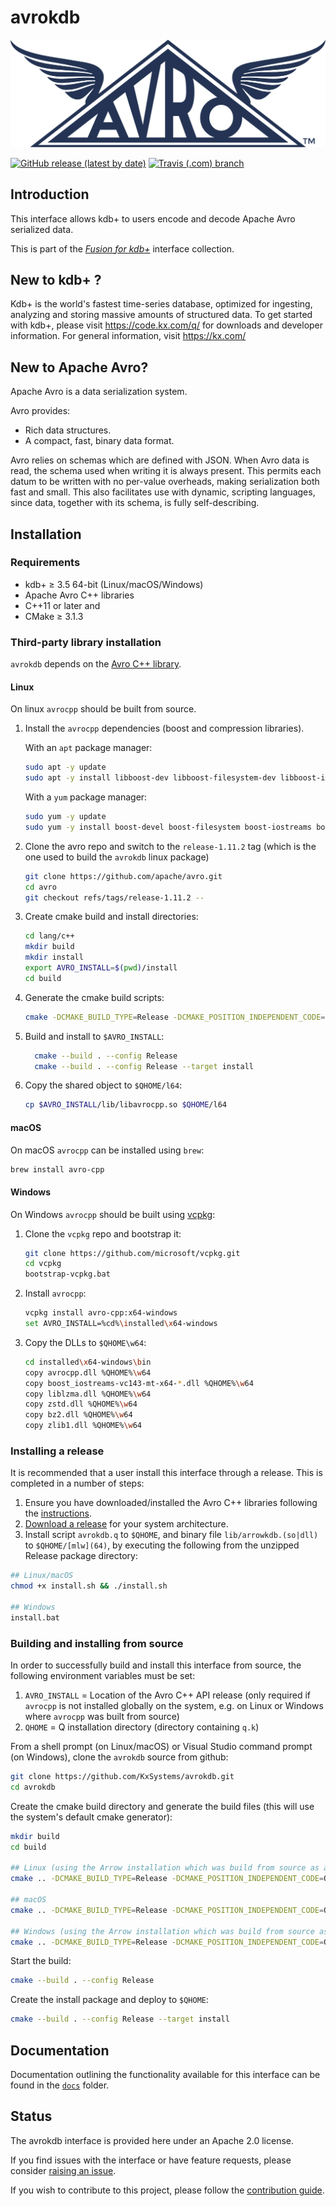 # avrokdb

![Avro](Apache_Avro_Logo.svg)

[![GitHub release (latest by date)](https://img.shields.io/github/v/release/kxsystems/avrokdb?include_prereleases)](https://github.com/kxsystems/avrokdb/releases) [![Travis (.com) branch](https://travis-ci.com/KxSystems/avrokdb.svg?branch=main)](https://travis-ci.com/KxSystems/avrokdb)


## Introduction

This interface allows kdb+ to users encode and decode Apache Avro serialized data.

This is part of the [*Fusion for kdb+*](http://code.kx.com/q/interfaces/fusion/) interface collection.



## New to kdb+ ?

Kdb+ is the world's fastest time-series database, optimized for  ingesting, analyzing and storing massive amounts of structured data. To  get started with kdb+, please visit https://code.kx.com/q/ for downloads and developer information. For general information, visit https://kx.com/



## New to Apache Avro?

Apache Avro is a data serialization system.

Avro provides:

- Rich data structures.
- A compact, fast, binary data format.

Avro relies on schemas which are defined with JSON. When Avro data is read, the schema used when  writing it is always present. This permits each datum to be written with no per-value overheads, making serialization both fast and small. This  also facilitates use with dynamic, scripting languages, since data,  together with its schema, is fully self-describing.



## Installation

### Requirements

- kdb+ ≥ 3.5 64-bit (Linux/macOS/Windows)
- Apache Avro C++ libraries
- C++11 or later and 
- CMake ≥ 3.1.3

### Third-party library installation

`avrokdb` depends on the [Avro C++ library](https://avro.apache.org/docs/1.11.1/api/cpp/html/).

#### Linux

On linux `avrocpp` should be built from source.

1. Install the `avrocpp` dependencies (boost and compression libraries).  

   With an `apt` package manager:

   ```bash
   sudo apt -y update
   sudo apt -y install libboost-dev libboost-filesystem-dev libboost-iostreams-dev libboost-program-options-dev libsnappy-dev
   ```

   With a `yum` package manager:

   ```bash
   sudo yum -y update
   sudo yum -y install boost-devel boost-filesystem boost-iostreams boost-program-options snappy-devel
   ```

2. Clone the avro repo and switch to the `release-1.11.2` tag (which is the one used to build the `avrokdb` linux package)

   ```bash
   git clone https://github.com/apache/avro.git
   cd avro
   git checkout refs/tags/release-1.11.2 --
   ```

3. Create cmake build and install directories:

   ```bash
   cd lang/c++
   mkdir build
   mkdir install
   export AVRO_INSTALL=$(pwd)/install
   cd build
   ```

4. Generate the cmake build scripts:

   ```bash
   cmake -DCMAKE_BUILD_TYPE=Release -DCMAKE_POSITION_INDEPENDENT_CODE=ON -DCMAKE_CXX_STANDARD=11 -DCMAKE_INSTALL_PREFIX=$AVRO_INSTALL ..
   ```

5. Build and install to `$AVRO_INSTALL`:

   ```bash
     cmake --build . --config Release
     cmake --build . --config Release --target install
   ```

6. Copy the shared object to `$QHOME/l64`:

   ```bash
   cp $AVRO_INSTALL/lib/libavrocpp.so $QHOME/l64
   ```

#### macOS

On macOS `avrocpp` can be installed using `brew`:

```bash
brew install avro-cpp
```

#### Windows

On Windows `avrocpp` should be built using [vcpkg](https://vcpkg.io/en/):

1. Clone the `vcpkg` repo and bootstrap it:

   ```bash
   git clone https://github.com/microsoft/vcpkg.git
   cd vcpkg
   bootstrap-vcpkg.bat
   ```

2. Install `avrocpp`:

   ```bash
   vcpkg install avro-cpp:x64-windows
   set AVRO_INSTALL=%cd%\installed\x64-windows
   ```

3. Copy the DLLs to `$QHOME\w64`:

   ```bash
   cd installed\x64-windows\bin
   copy avrocpp.dll %QHOME%\w64
   copy boost_iostreams-vc143-mt-x64-*.dll %QHOME%\w64
   copy liblzma.dll %QHOME%\w64
   copy zstd.dll %QHOME%\w64
   copy bz2.dll %QHOME%\w64
   copy zlib1.dll %QHOME%\w64
   ```

   

### Installing a release

It is recommended that a user install this interface through a release. This is completed in a number of steps:

1. Ensure you have downloaded/installed the Avro C++ libraries following the [instructions](#third-party-library-installation).
2. [Download a release](https://github.com/KxSystems/avrokdb/releases) for your system architecture.
3. Install script `avrokdb.q` to `$QHOME`, and binary file `lib/arrowkdb.(so|dll)` to `$QHOME/[mlw](64)`, by executing the following from the unzipped Release package directory:

```bash
## Linux/macOS
chmod +x install.sh && ./install.sh

## Windows
install.bat
```



### Building and installing from source

In order to successfully build and install this interface from source, the following environment variables must be set:

1. `AVRO_INSTALL` = Location of the Avro C++ API release (only required if `avrocpp` is not installed globally on the system, e.g. on Linux or Windows where `avrocpp` was built from source)
2. `QHOME` = Q installation directory (directory containing `q.k`)

From a shell prompt (on Linux/macOS) or Visual Studio command prompt (on Windows), clone the `avrokdb` source from github:

```bash
git clone https://github.com/KxSystems/avrokdb.git
cd avrokdb
```

Create the cmake build directory and generate the build files (this will use the system's default cmake generator):

```bash
mkdir build
cd build

## Linux (using the Arrow installation which was build from source as above)
cmake .. -DCMAKE_BUILD_TYPE=Release -DCMAKE_POSITION_INDEPENDENT_CODE=ON -DCMAKE_CXX_STANDARD=11 -DAVRO_INSTALL=$AVRO_INSTALL

## macOS
cmake .. -DCMAKE_BUILD_TYPE=Release -DCMAKE_POSITION_INDEPENDENT_CODE=ON -DCMAKE_CXX_STANDARD=11

## Windows (using the Arrow installation which was build from source as above)
cmake .. -DCMAKE_BUILD_TYPE=Release -DCMAKE_POSITION_INDEPENDENT_CODE=ON -DCMAKE_CXX_STANDARD=11 -DAVRO_INSTALL=%AVRO_INSTALL%
```

Start the build:

```bash
cmake --build . --config Release
```

Create the install package and deploy to `$QHOME`:

```bash
cmake --build . --config Release --target install
```



## Documentation

Documentation outlining the functionality available for this interface can be found in the [`docs`](docs/introduction.md) folder.



## Status

The avrokdb interface is provided here under an Apache 2.0 license.

If you find issues with the interface or have feature requests, please consider [raising an issue](https://github.com/KxSystems/avrokdb/issues).

If you wish to contribute to this project, please follow the [contribution guide](CONTRIBUTING.md).
